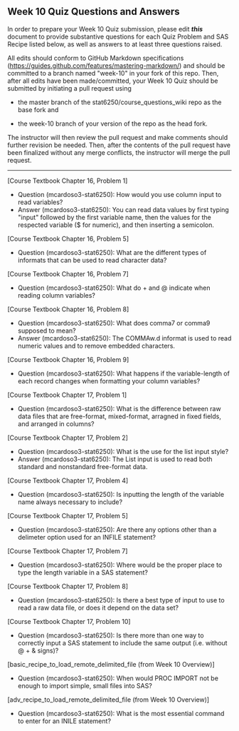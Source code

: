 ## Week 10 Quiz Questions and Answers

In order to prepare your Week 10 Quiz submission, please edit ***this*** document to provide substantive questions for each Quiz Problem and SAS Recipe listed below, as well as answers to at least three questions raised.

All edits should conform to GitHub Markdown specifications (https://guides.github.com/features/mastering-markdown/) and should be committed to a branch named "week-10" in your fork of this repo. Then, after all edits have been made/committed, your Week 10 Quiz should be submitted by initiating a pull request using

- the master branch of the stat6250/course_questions_wiki repo as the base fork and

- the week-10 branch of your version of the repo as the head fork.

The instructor will then review the pull request and make comments should further revision be needed. Then, after the contents of the pull request have been finalized without any merge conflicts, the instructor will merge the pull request.

********************************************************************************



[Course Textbook Chapter 16, Problem 1]
- Question (mcardoso3-stat6250):  How would you use column input to read variables?
- Answer (mcardoso3-stat6250):  You can read data values by first typing "input" followed by the first variable name, then the values for the respected variable ($ for numeric), and then inserting a semicolon. 

[Course Textbook Chapter 16, Problem 5]
- Question (mcardoso3-stat6250):  What are the different types of informats that can be used to read character data?

[Course Textbook Chapter 16, Problem 7]
- Question (mcardoso3-stat6250):  What do + and @ indicate when reading column variables?

[Course Textbook Chapter 16, Problem 8]
- Question (mcardoso3-stat6250):  What does comma7 or comma9 supposed to mean?
- Answer (mcardoso3-stat6250):  The COMMAw.d informat is used to read numeric values and to remove embedded characters.

[Course Textbook Chapter 16, Problem 9]
- Question (mcardoso3-stat6250):  What happens if the variable-length of each record changes when formatting your column variables?

[Course Textbook Chapter 17, Problem 1]
- Question (mcardoso3-stat6250):  What is the difference between raw data files that are free-format, mixed-format, arragned in fixed fields, and arranged in columns?

[Course Textbook Chapter 17, Problem 2]
- Question (mcardoso3-stat6250):  What is the use for the list input style?
- Answer (mcardoso3-stat6250):  The List input is used to read both standard and nonstandard free-format data.

[Course Textbook Chapter 17, Problem 4]
- Question (mcardoso3-stat6250):  Is inputting the length of the variable name always necessary to include?

[Course Textbook Chapter 17, Problem 5]
- Question (mcardoso3-stat6250):  Are there any options other than a delimeter option used for an INFILE statement?

[Course Textbook Chapter 17, Problem 7]
- Question (mcardoso3-stat6250):  Where would be the proper place to type the length variable in a SAS statement?

[Course Textbook Chapter 17, Problem 8]
- Question (mcardoso3-stat6250):  Is there a best type of input to use to read a raw data file, or does it depend on the data set?

[Course Textbook Chapter 17, Problem 10]
- Question (mcardoso3-stat6250):  Is there more than one way to correctly input a SAS statement to include the same output (i.e. without @ + & signs)?

[basic_recipe_to_load_remote_delimited_file (from Week 10 Overview)]
- Question (mcardoso3-stat6250):  When would PROC IMPORT not be enough to import simple, small files into SAS?

[adv_recipe_to_load_remote_delimited_file (from Week 10 Overview)]
- Question (mcardoso3-stat6250):  What is the most essential command to enter for an INILE statement? 
